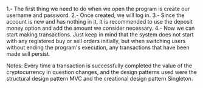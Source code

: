 1.- The first thing we need to do when we open the program is create our username and password.
2.- Once created, we will log in.
3.- Since the account is new and has nothing in it, it is recommended to use the deposit money option and add the amount we consider necessary.
4.- Now we can start making transactions. Just keep in mind that the system does not start with any registered buy or sell orders initially, but 
when switching users without ending the program's execution, any transactions that have been made will persist.


Notes: Every time a transaction is successfully completed the value of the cryptocurrency in question changes, and the design patterns used were the structural design pattern MVC and the creational design pattern Singleton.
